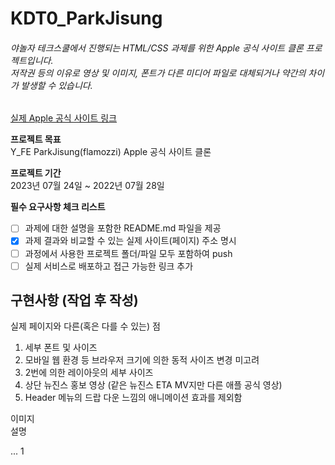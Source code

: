 # KDT0_ParkJisung

###### 야놀자 테크스쿨에서 진행되는 HTML/CSS 과제를 위한 Apple 공식 사이트 클론 프로젝트입니다. <br> 저작권 등의 이유로 영상 및 이미지, 폰트가 다른 미디어 파일로 대체되거나 약간의 차이가 발생할 수 있습니다.

[실제 Apple 공식 사이트 링크](https://www.apple.com/kr/)

**프로젝트 목표** <br>
Y_FE ParkJisung(flamozzi) Apple 공식 사이트 클론

**프로젝트 기간** <br>
2023년 07월 24일 ~ 2022년 07월 28일

**필수 요구사항 체크 리스트**

- [ ] 과제에 대한 설명을 포함한 README.md 파일을 제공
- [x] 과제 결과와 비교할 수 있는 실제 사이트(페이지) 주소 명시
- [ ] 과정에서 사용한 프로젝트 폴더/파일 모두 포함하여 push
- [ ] 실제 서비스로 배포하고 접근 가능한 링크 추가

## 구현사항 (작업 후 작성)

실제 페이지와 다른(혹은 다를 수 있는) 점

1. 세부 폰트 및 사이즈
2. 모바일 웹 환경 등 브라우저 크기에 의한 동적 사이즈 변경 미고려
3. 2번에 의한 레이아웃의 세부 사이즈
4. 상단 뉴진스 홍보 영상 (같은 뉴진스 ETA MV지만 다른 애플 공식 영상)
5. Header 메뉴의 드랍 다운 느낌의 애니메이션 효과를 제외함

이미지<br>설명

...
1
